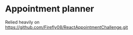 # Appointment planner

Relied heavily on https://github.com/Firefly08/ReactAppointmentChallenge.git
